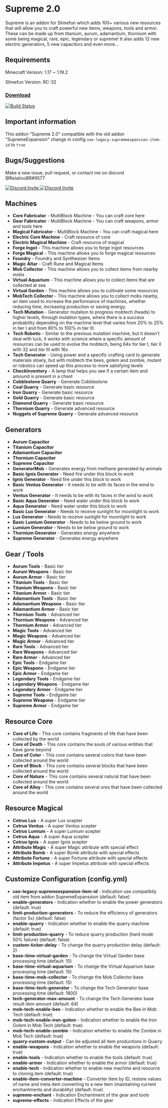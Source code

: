 # Supreme 2.0
Supreme is an addon for Slimefun which adds 100+ various new resources that will allow you to craft powerful new items, weapons, tools and armor. These can be made up from titanium, aurum, adamantium, thornium with some being magical, rare, epic, legendary or supreme! It also adds 12 new electric generators, 5 new capacitors and even more... 

## Requirements

Minecraft Version: 1.17 ~ 1.19.2

Slimefun Version: RC-32


### [Download](https://thebusybiscuit.github.io/builds/RelativoBR/Supreme/main/)
[![Build Status](https://thebusybiscuit.github.io/builds/RelativoBR/Supreme/main/badge.svg)](https://thebusybiscuit.github.io/builds/RelativoBR/Supreme/main)


## Important information
This addon "Supreme 2.0" compatible with the old addon "SupremeExpansion" change in config `use-legacy-supremeexpansion-item-id` to `true`


## Bugs/Suggestions

Make a new issue, pull request, or contact me on discord @RelativoBR#9577

<p>
  <a href="https://discord.gg/slimefun">
    <img src="https://discordapp.com/api/guilds/565557184348422174/widget.png?style=banner3" alt="Discord Invite"/>
  </a>
  <a href="https://discord.gg/SqD3gg5SAU">
    <img src="https://discordapp.com/api/guilds/809178621424041997/widget.png?style=banner3" alt="Discord Invite"/>
  </a>
</p>


## Machines
- **Core Fabricator** - MultiBlock Machine - You can craft core here
- **Gear Fabricator** - MultiBlock Machine - You can craft weapons, armor and tools here
- **Magical Fabricator** - MultiBlock Machine - You can craft magical here
- **Electric Core Machine** - Craft resource of core
- **Electric Magical Machine** - Craft resource of magical
- **Forge Ingot** - This machine allows you to forge ingot resources
- **Forge Magical** - This machine allows you to forge magical resources
- **Foundry** - Foundry and Synthesizer Items
- **Magic Altar** - Craft Rune and Magical Items
- **Mob Collector** - This machine allows you to collect items from nearby mobs
- **Virtual Aquarium** - This machine allows you to collect items that are collected at sea
- **Virtual Garden** - This machine allows you to cultivate some resources
- **MobTech Collector** - This machine allows you to collect mobs nearby, an item used to increase the performance of machines, whether reducing time, increasing production or saving energy.
- **Tech Mutation** - Generator mutation to progress mobtech (heads) to higher levels, through mutation types, where there is a success probability depending on the machine level that varies from 20% to 25% in tier I and from 80% to 100% in tier III.
- **Tech Robotic** - Similar to the previous mutation machine, but it doesn't deal with luck, it works with science where a specific amount of resources can be used to evolve the mobtech, being 64x for tier I, tier II with 32 and tier III with 16x
- **Tech Generator** - Using power and a specific crafting card to generate materials slowly, but with mobtech the bees, golem and zombie, mutant or robotics can speed up this process to more satisfying levels
- **CheckInventory** - A lamp that helps you see if a certain item and amound is present in a chest
- **Cobblestone Quarry** - Generate Cobblestone
- **Coal Quarry** - Generate basic resource
- **Iron Quarry** - Generate basic resource
- **Gold Quarry** - Generate basic resource
- **Diamond Quarry** - Generate basic resource
- **Thornium Quarry** - Generate advanced resource
- **Nuggets of Supreme Quarry** - Generate advanced resource


## Generators
- **Aurum Capacitor** 
- **Titanium Capacitor** 
- **Adamantium Capacitor** 
- **Thornium Capacitor** 
- **Supreme Capacitor**
- **GeneratorMob** - Generates energy from methane generated by animals
- **Basic Ignis Generator** - Need fire under this block to work
- **Ignis Generator** - Need fire under this block to work
- **Basic Ventus Generator** - It needs to be with its faces in the wind to work
- **Ventus Generator** - It needs to be with its faces in the wind to work
- **Basic Aqua Generator** - Need water under this block to work
- **Aqua Generator** - Need water under this block to work
- **Basic Lux Generator** - Needs to receive sunlight for moonlight to work
- **Lux Generator** - Needs to receive sunlight for moonlight to work
- **Basic Lumium Generator** - Needs to be below ground to work
- **Lumium Generator** - Needs to be below ground to work
- **Thornium Generator** - Generates energy anywhere
- **Supreme Generator** - Generates energy anywhere


## Gear / Tools
- **Aurum Tools** - Basic tier
- **Aurum Weapons** - Basic tier
- **Aurum Armor** - Basic tier
- **Titanium Tools** - Basic tier
- **Titanium Weapons** - Basic tier
- **Titanium Armor** - Basic tier
- **Adamantium Tools** - Basic tier
- **Adamantium Weapons** - Basic tier
- **Adamantium Armor** - Basic tier
- **Thornium Tools** - Advanced tier
- **Thornium Weapons** - Advanced tier
- **Thornium Armor** - Advanced tier
- **Magic Tools** - Advanced tier
- **Magic Weapons** - Advanced tier
- **Magic Armor** - Advanced tier
- **Rare Tools** - Advanced tier
- **Rare Weapons** - Advanced tier
- **Rare Armor** - Advanced tier
- **Epic Tools** - Endgame tier
- **Epic Weapons** - Endgame tier
- **Epic Armor** - Endgame tier
- **Legendary Tools** - Endgame tier
- **Legendary Weapons** - Endgame tier
- **Legendary Armor** - Endgame tier
- **Supreme Tools** - Endgame tier
- **Supreme Weapons** - Endgame tier
- **Supreme Armor** - Endgame tier


## Resource Core
- **Core of Life** - This core contains fragments of life that have been collected by the world
- **Core of Death** - This core contains the souls of various entities that have gone beyond
- **Core of Color** - This core contains several colors that have been collected around the world
- **Core of Block** - This core contains several blocks that have been collected around the world
- **Core of Nature** - This core contains several natural that have been collected around the world
- **Core of Alloy** - This core contains several ores that have been collected around the world


## Resource Magical
- **Cetrus Lux** - A super Lux scepter
- **Cetrus Ventus** - A super Ventus scepter
- **Cetrus Lumium** - A super Lumium scepter
- **Cetrus Aqua** - A super Aqua scepter
- **Cetrus Ignis** - A super Ignis scepter
- **Attribute Magic** - A super Magic attribute with special effect
- **Attribute Bomb** - A super Bomb attribute with special effects
- **Attribute Fortune** - A super Fortune attribute with special effects
- **Attribute Impetus** - A super Impetus attribute with special effects


## Customize Configuration (config.yml)

- **use-legacy-supremeexpansion-item-id** - Indication use compatibily old item from addon SupremeExpanssion (default: false)
- **enable-generators** - Indication whether to enable the power generators (default: true)
- **limit-production-generators** - To reduce the efficiency of generators (factor 5x) (default: false)
- **enable-quarry** - Indication whether to enable the quarry machine (default: true)
- **limit-production-quarry** - To reduce quarry production (hard mode 50% failure) (default: false)
- **custom-ticker-delay** - To change the quarry production delay (default: 2)
- **base-time-virtual-garden** - To change the Virtual Garden base processing time (default: 15)
- **base-time-virtual-aquarium** - To change the Virtual Aquarium base processing time (default: 15)
- **base-time-mob-collector** - To change the Mob Collector base processing time (default: 15)
- **base-time-tech-generator** - To change the Tech Generator base processing time (default: 1800)
- **tech-generator-max-amount** - To change the Tech Generator base result item amount (default: 64)
- **mob-tech-enable-bee** - Indication whether to enable the Bee in Mob Tech (default: true)
- **mob-tech-enable-iron-golem** - Indication whether to enable the Iron Golem in Mob Tech (default: true)
- **mob-tech-enable-zombie** - Indication whether to enable the Zombie in Mob Tech (default: true)
- **quarry-custom-output** - Can be adjusted all item productions in Quarry
- **enable-weapons** - Indication whether to enable the weapons (default: true)
- **enable-tools** - Indication whether to enable the tools (default: true)
- **enable-armor** - Indication whether to enable the armor (default: true)
- **enable-tech** - Indication whether to enable new machine and resource to clonnig item (default: true)
- **enable-item-converter-machine** - Converter Item by ID, restore values of name and meta item converting to a new item (maintaining current enchantments and durability) (default: true)
- **supreme-enchant** - Indication Enchantment of the gear and tools
- **supreme-effects** - Indication Effects of the gear